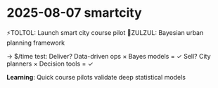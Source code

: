 # 2025-08-07 smartcity

⚡TOLTOL: Launch smart city course pilot
🧲ZULZUL: Bayesian urban planning framework

→ $/time test:
  Deliver? Data-driven ops × Bayes models = ✓
  Sell? City planners × Decision tools = ✓

**Learning**: Quick course pilots validate deep statistical models